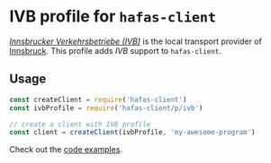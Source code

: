 # IVB profile for `hafas-client`

[*Innsbrucker Verkehrsbetriebe (IVB)*](https://de.wikipedia.org/wiki/Innsbrucker_Verkehrsbetriebe_und_Stubaitalbahn) is the local transport provider of [Innsbruck](https://en.wikipedia.org/wiki/Innsbruck). This profile adds *IVB* support to `hafas-client`.

## Usage

```js
const createClient = require('hafas-client')
const ivbProfile = require('hafas-client/p/ivb')

// create a client with IVB profile
const client = createClient(ivbProfile, 'my-awesome-program')
```

Check out the [code examples](example.js).
